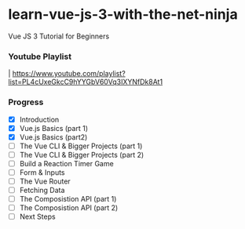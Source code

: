 # learn-vue-js-3-with-the-net-ninja
Vue JS 3 Tutorial for Beginners

### Youtube Playlist
| https://www.youtube.com/playlist?list=PL4cUxeGkcC9hYYGbV60Vq3IXYNfDk8At1

### Progress
- [x] Introduction
- [x] Vue.js Basics (part 1)
- [x] Vue.js Basics (part2)
- [ ] The Vue CLI & Bigger Projects (part 1)
- [ ] The Vue CLI & Bigger Projects (part 2)
- [ ] Build a Reaction Timer Game
- [ ] Form & Inputs
- [ ] The Vue Router
- [ ] Fetching Data
- [ ] The Composistion API (part 1)
- [ ] The Composistion API (part 2)
- [ ] Next Steps